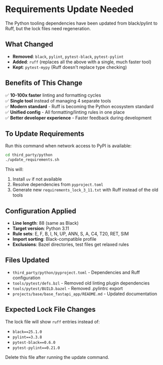 # Requirements Update Needed

The Python tooling dependencies have been updated from black/pylint to Ruff, but the lock files need regeneration.

## What Changed
- **Removed**: `black`, `pylint`, `pytest-black`, `pytest-pylint` 
- **Added**: `ruff` (replaces all the above with a single, much faster tool)
- **Kept**: `pytest-mypy` (Ruff doesn't replace type checking)

## Benefits of This Change
✅ **10-100x faster** linting and formatting cycles  
✅ **Single tool** instead of managing 4 separate tools  
✅ **Modern standard** - Ruff is becoming the Python ecosystem standard  
✅ **Unified config** - All formatting/linting rules in one place  
✅ **Better developer experience** - Faster feedback during development  

## To Update Requirements
Run this command when network access to PyPI is available:

```bash
cd third_party/python
./update_requirements.sh
```

This will:
1. Install `uv` if not available
2. Resolve dependencies from `pyproject.toml`
3. Generate new `requirements_lock_3_11.txt` with Ruff instead of the old tools

## Configuration Applied
- **Line length**: 88 (same as Black)
- **Target version**: Python 3.11
- **Rule sets**: E, F, B, I, N, UP, ANN, S, A, C4, T20, RET, SIM
- **Import sorting**: Black-compatible profile
- **Exclusions**: Bazel directories, test files get relaxed rules

## Files Updated
- `third_party/python/pyproject.toml` - Dependencies and Ruff configuration
- `tools/pytest/defs.bzl` - Removed old linting plugin dependencies  
- `tools/pytest/BUILD.bazel` - Removed .pylintrc export
- `projects/base/base_fastapi_app/README.md` - Updated documentation

## Expected Lock File Changes
The lock file will show `ruff` entries instead of:
- `black==25.1.0`
- `pylint==3.3.8` 
- `pytest-black==0.6.0`
- `pytest-pylint==0.21.0`

Delete this file after running the update command.
